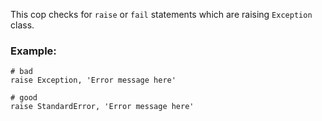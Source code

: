 This cop checks for `raise` or `fail` statements which are
raising `Exception` class.

### Example:
    # bad
    raise Exception, 'Error message here'

    # good
    raise StandardError, 'Error message here'